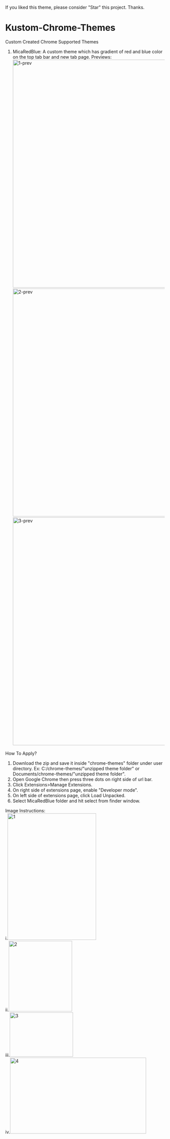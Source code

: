 If you liked this theme, please consider "Star" this project. Thanks.
# Kustom-Chrome-Themes
Custom Created Chrome Supported Themes
1. MicaRedBlue:
    A custom theme which has gradient of red and blue color on the top tab bar and new tab page.
   Previews:
    <img width="1280" height="720" alt="1-prev" src="https://github.com/user-attachments/assets/e961c016-4cf9-426e-927b-d5151e83d3c1" />
    <img width="1280" height="720" alt="2-prev" src="https://github.com/user-attachments/assets/d9a061d6-4aeb-45fe-854b-d2492da4e14e" />
    <img width="1280" height="720" alt="3-prev" src="https://github.com/user-attachments/assets/966146fa-c01a-46da-b866-8db91bda9529" />


How To Apply?
1. Download the zip and save it inside "chrome-themes" folder under user directory. Ex: C:/chrome-themes/"unzipped theme folder" or Documents/chrome-themes/"unzipped theme folder".
2. Open Google Chrome then press three dots on right side of url bar.
3. Click Extensions>Manage Extensions.
4. On right side of extensions page, enable "Developer mode".
5. On left side of extensions page, click Load Unpacked.
6. Select MicaRedBlue folder and hit select from finder window.

Image Instructions:<br>
i.<img width="280" height="400" alt="1" src="https://github.com/user-attachments/assets/5ff42bdb-5ebc-4ba1-98d3-493737fc3be9" /><br>
ii.<img width="200" height="223" alt="2" src="https://github.com/user-attachments/assets/5af529fc-22ea-4770-92f5-f55b24a5c92e" /><br>
iii.<img width="200" height="140" alt="3" src="https://github.com/user-attachments/assets/9ab94c6d-1852-4cab-b3bf-05552fa88b77" /><br>
iv.<img width="430" height="240" alt="4" src="https://github.com/user-attachments/assets/b43455ad-135b-4327-a444-f9af544db284" />
